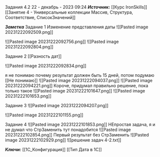 
Задания 4.2
 22 - декабрь - 2023  09:24 
***Источник:***  [[Курс IronSkills]] [[Занятие 4 - Универсальные коллекции Массив, Структура, Соответствие, СписокЗначений]]

***Заметка*** 
Задание 1
Изменение представления даты
![[Pasted image 20231222092509.png]]


![[Pasted image 20231222092756.png]]
![[Pasted image 20231222092804.png]]

Задание 2 
[[Разность дат]]

![[Pasted image 20231222092834.png]]


я не понимаю почему результат должен быть 15 дней, потом подумаю  [[Не понимаю]]
![[Pasted image 20231222094037.png]]
![[Pasted image 20231222094221.png]]
Короче, придумал правильно решение, пока только такое
![[Pasted image 20231222101647.png]]
![[Pasted image 20231222101653.png]]

Задание 3 
![[Pasted image 20231222094207.png]]

![[Pasted image 20231222101155.png]]

Задание 4
![[Pasted image 20231222101853.png]]
НЕпростая задача, я и не думал что СтрЗаменить тут понадобится 
![[Pasted image 20231222102854.png]]
Первый результат без СтрЗаменить 
![[Pasted image 20231222102929.png]]
![[решение задач 4-2.txt]]

***Ключи:*** [[1С_Конфигурация]] [[Тип Дата в 1С]]